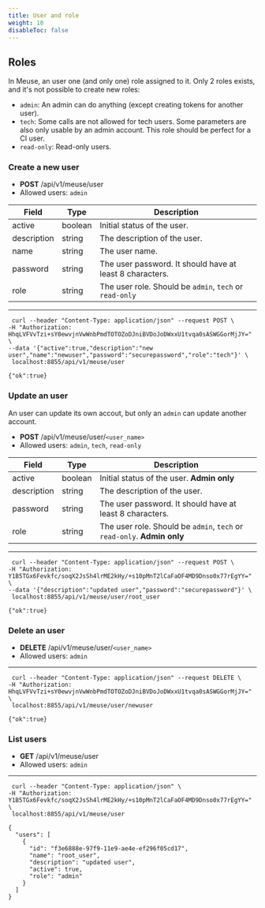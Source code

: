 ```yaml
---
title: User and role
weight: 10
disableToc: false
---
```


## Roles

In Meuse, an user one (and only one) role assigned to it. Only 2 roles exists, and it's not possible to create new roles:

- `admin`: An admin can do anything (except creating tokens for another user).
- `tech`: Some calls are not allowed for tech users. Some parameters are also only usable by an admin account. This role should be perfect for a CI user.
- `read-only`: Read-only users.

### Create a new user

- **POST** /api/v1/meuse/user
- Allowed users: `admin`

| Field | Type | Description |
| ------ | ----------- | ----------- |
| active    | boolean | Initial status of the user. |
| description | string | The description of the user. |
| name    | string | The user name. |
| password | string | The user password. It should have at least 8 characters. |
| role    |  string | The user role. Should be `admin`, `tech` or `read-only` |

---

```
 curl --header "Content-Type: application/json" --request POST \
-H "Authorization: HhqLVFVvTzi+sY0ewvjnVwWnbPmdTOTOZoDJniBVDoJoDWxxU1tvqa0sASWGGorMjJY=" \
--data '{"active":true,"description":"new user","name":"newuser","password":"securepassword","role":"tech"}' \
 localhost:8855/api/v1/meuse/user

{"ok":true}
```

### Update an user

An user can update its own accout, but only an `admin` can update another account.

- **POST** /api/v1/meuse/user/`<user_name>`
- Allowed users: `admin`, `tech`, `read-only`

| Field | Type | Description |
| ------ | ----------- | ----------- |
| active    | boolean | Initial status of the user. **Admin only** |
| description | string | The description of the user. |
| password | string | The user password. It should have at least 8 characters. |
| role    |  string | The user role. Should be `admin`, `tech` or `read-only`. **Admin only** |

---

```
 curl --header "Content-Type: application/json" --request POST \
-H "Authorization: Y1B5TGx6Fevkfc/soqX2JsSh4lrME2kHy/+s10pMnT2lCaFaOF4MD9Dnso0x77rEgYY=" \
--data '{"description":"updated user","password":"securepassword"}' \
 localhost:8855/api/v1/meuse/user/root_user

{"ok":true}
```

### Delete an user

- **DELETE** /api/v1/meuse/user/`<user_name>`
- Allowed users: `admin`

---

```
 curl --header "Content-Type: application/json" --request DELETE \
-H "Authorization: HhqLVFVvTzi+sY0ewvjnVwWnbPmdTOTOZoDJniBVDoJoDWxxU1tvqa0sASWGGorMjJY=" \
 localhost:8855/api/v1/meuse/user/newuser

{"ok":true}
```

### List users

- **GET** /api/v1/meuse/user
- Allowed users: `admin`

---

```
 curl --header "Content-Type: application/json" \
-H "Authorization: Y1B5TGx6Fevkfc/soqX2JsSh4lrME2kHy/+s10pMnT2lCaFaOF4MD9Dnso0x77rEgYY=" \
 localhost:8855/api/v1/meuse/user

{
  "users": [
    {
      "id": "f3e6888e-97f9-11e9-ae4e-ef296f05cd17",
      "name": "root_user",
      "description": "updated user",
      "active": true,
      "role": "admin"
    }
  ]
}
```
